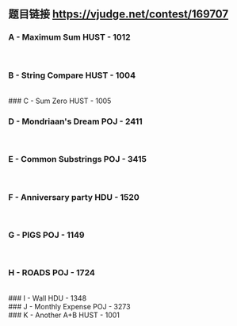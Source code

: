 ## 题目链接 https://vjudge.net/contest/169707

### A - Maximum Sum HUST - 1012 

<br>

### B - String Compare HUST - 1004 

<br>
### C - Sum Zero HUST - 1005 

<br>

### D - Mondriaan's Dream POJ - 2411 

<br>

### E - Common Substrings POJ - 3415 

<br>

### F - Anniversary party HDU - 1520 

<br>

### G - PIGS POJ - 1149 

<br>

### H - ROADS POJ - 1724 

<br>
### I - Wall HDU - 1348 

<br>
### J - Monthly Expense POJ - 3273 

<br>
### K - Another A+B HUST - 1001 

<br>
